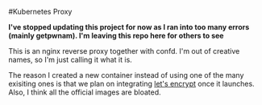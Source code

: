 #Kubernetes Proxy

**I've stopped updating this project for now as I ran into too many errors (mainly getpwnam). I'm leaving this repo here for others to see**

This is an nginx reverse proxy together with confd. I'm out of creative names, so I'm just calling it what it is.

The reason I created a new container instead of using one of the many exisiting ones is that we plan on integrating [let's encrypt](https://letsencrypt.org) once it launches. Also, I think all the official images are bloated.

